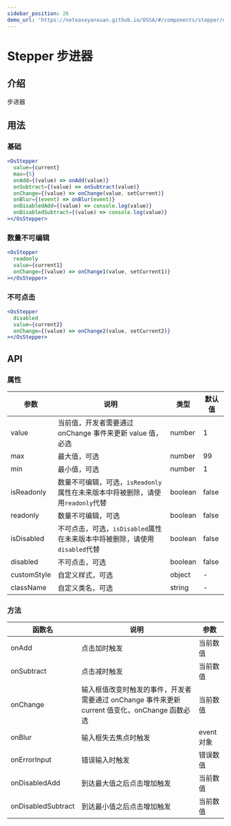 ```yaml
---
sidebar_position: 26
demo_url: 'https://neteaseyanxuan.github.io/OSSA/#/components/stepper/demo/index'
---
```


# Stepper 步进器

## 介绍
步进器

## 用法
### 基础
```jsx
<OsStepper
  value={current}
  max={5}
  onAdd={(value) => onAdd(value)}
  onSubtract={(value) => onSubtract(value)}
  onChange={(value) => onChange(value, setCurrent)}
  onBlur={(event) => onBlur(event)}
  onDisabledAdd={(value) => console.log(value)}
  onDisabledSubtract={(value) => console.log(value)}
></OsStepper>
```
### 数量不可编辑
```jsx
<OsStepper
  readonly
  value={current1}
  onChange={(value) => onChange1(value, setCurrent1)}
></OsStepper>
```
### 不可点击
```jsx
<OsStepper
  disabled
  value={current2}
  onChange={(value) => onChange2(value, setCurrent2)}
></OsStepper>
```



## API
### 属性
|参数|说明|类型|默认值|
|------|------|------|------|
|value|当前值，开发者需要通过 onChange 事件来更新 value 值，必选|number|1|
|max|最大值，可选|number|99|
|min|最小值，可选|number|1|
|isReadonly|数量不可编辑，可选，`isReadonly`属性在未来版本中将被删除，请使用`readonly`代替|boolean|false|
|readonly|数量不可编辑，可选|boolean|false|
|isDisabled|不可点击，可选，`isDisabled`属性在未来版本中将被删除，请使用`disabled`代替|boolean|false|
|disabled|不可点击，可选|boolean|false|
|customStyle|自定义样式，可选|object|-|
|className|自定义类名，可选|string|-|


### 方法
|函数名|说明|参数|
|------|------|------|
|onAdd|点击加时触发|当前数值|
|onSubtract|点击减时触发|当前数值|
|onChange|输入框值改变时触发的事件，开发者需要通过 onChange 事件来更新 current 值变化，onChange 函数必选|当前数值|
|onBlur|输入框失去焦点时触发|event对象|
|onErrorInput|错误输入时触发|错误数值|
|onDisabledAdd|到达最大值之后点击增加触发|当前数值|
|onDisabledSubtract|到达最小值之后点击增加触发|当前数值|

